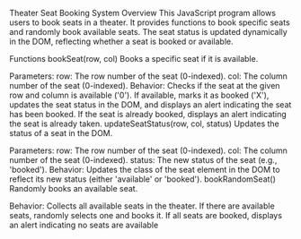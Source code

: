 
Theater Seat Booking System
Overview
This JavaScript program allows users to book seats in a theater. It provides functions to book specific seats and randomly book available seats. The seat status is updated dynamically in the DOM, reflecting whether a seat is booked or available.

Functions
bookSeat(row, col)
Books a specific seat if it is available.

Parameters:
row: The row number of the seat (0-indexed).
col: The column number of the seat (0-indexed).
Behavior:
Checks if the seat at the given row and column is available ('0').
If available, marks it as booked ('X'), updates the seat status in the DOM, and displays an alert indicating the seat has been booked.
If the seat is already booked, displays an alert indicating the seat is already taken.
updateSeatStatus(row, col, status)
Updates the status of a seat in the DOM.

Parameters:
row: The row number of the seat (0-indexed).
col: The column number of the seat (0-indexed).
status: The new status of the seat (e.g., 'booked').
Behavior:
Updates the class of the seat element in the DOM to reflect its new status (either 'available' or 'booked').
bookRandomSeat()
Randomly books an available seat.

Behavior:
Collects all available seats in the theater.
If there are available seats, randomly selects one and books it.
If all seats are booked, displays an alert indicating no seats are available
